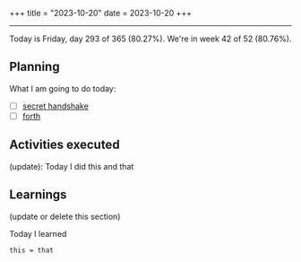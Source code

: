 +++
title = "2023-10-20"
date = 2023-10-20
+++

---

Today is Friday, day 293 of 365 (80.27%). We're in week 42 of 52 (80.76%). 

## Planning

What I am going to do today: 

- [ ] [secret handshake](https://exercism.org/tracks/dart/exercises/secret-handshake)
- [ ] [forth](https://exercism.org/tracks/dart/exercises/forth)

## Activities executed

(update): Today I did this and that

## Learnings

(update or delete this section)

Today I learned
```
this = that
```
